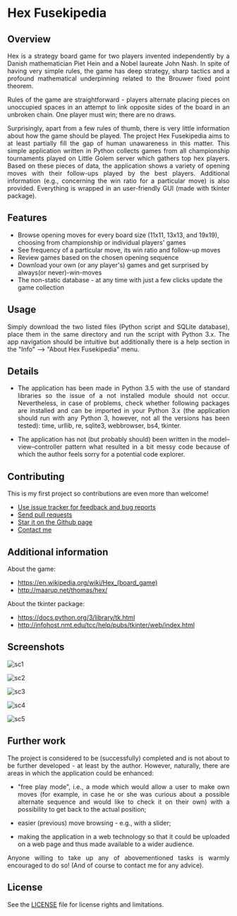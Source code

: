 # Hex Fusekipedia

## Overview

<p align="justify">
Hex is a strategy board game for two players invented independently by a Danish mathematician Piet Hein and a Nobel laureate John Nash. In spite of having very simple rules, the game has deep strategy, sharp tactics and a profound mathematical underpinning related to the Brouwer fixed point theorem.
</p>
<p align="justify">
Rules of the game are straightforward - players alternate placing pieces on unoccupied spaces in an attempt to link opposite sides of the board in an unbroken chain. One player must win; there are no draws.
</p>
<p align="justify">
Surprisingly, apart from a few rules of thumb, there is very little information about how the game should be played. The project Hex Fusekipedia aims to at least partially fill the gap of human unawareness in this matter. This simple application written in Python collects games from all championship tournaments played on Little Golem server which gathers top hex players. Based on these pieces of data, the application shows a variety of opening moves with their follow-ups played by the best players. Additional information (e.g., concerning the win ratio for a particular move) is also provided. Everything is wrapped in an user-friendly GUI (made with tkinter package).
</p>


## Features

* Browse opening moves for every board size (11x11, 13x13, and 19x19), choosing from championship or individual players' games
* See frequency of a particular move, its win ratio and follow-up moves
* Review games based on the chosen opening sequence
* Download your own (or any player's) games and get surprised by always(or never)-win-moves
* The non-static database - at any time with just a few clicks update the game collection


## Usage

<p align="justify">
Simply download the two listed files (Python script and SQLite database), place them in the same directory and run the script with Python 3.x. The app navigation should be intuitive but additionally there is a help section in the "Info" --> "About Hex Fusekipedia" menu.
</p>


## Details

* <p align="justify">The application has been made in Python 3.5 with the use of standard libraries so the issue of a not installed module should not occur. Nevertheless, in case of problems, check whether following packages are installed and can be imported in your Python 3.x (the application should run with any Python 3, however, not all the versions has been tested): time, urllib, re, sqlite3, webbrowser, bs4, tkinter.</p>
* <p align="justify">The application has not (but probably should) been written in the model–view–controller pattern what resulted in a bit messy code because of which the author feels sorry for a potential code explorer.</p>


## Contributing

This is my first project so contributions are even more than welcome!
* [Use issue tracker for feedback and bug reports](https://github.com/adrzystek/Hex-Fusekipedia/issues)
* [Send pull requests](https://github.com/adrzystek/Hex-Fusekipedia)
* [Star it on the Github page](https://github.com/adrzystek/Hex-Fusekipedia)
* [Contact me](mailto:andrzej.drzystek@gmail.com)


## Additional information

About the game:
* https://en.wikipedia.org/wiki/Hex_(board_game)
* http://maarup.net/thomas/hex/

About the tkinter package:
* https://docs.python.org/3/library/tk.html
* http://infohost.nmt.edu/tcc/help/pubs/tkinter/web/index.html


## Screenshots

![sc1](https://cloud.githubusercontent.com/assets/26262275/25361195/36a7cea8-294d-11e7-94ba-86364d5c12f6.png)

![sc2](https://cloud.githubusercontent.com/assets/26262275/25361244/6d1e0d1c-294d-11e7-8733-2743f2b896f8.png)

![sc3](https://cloud.githubusercontent.com/assets/26262275/25361308/c6fcf37a-294d-11e7-9abe-808f806ae0d1.png)

![sc4](https://user-images.githubusercontent.com/26262275/29744136-219a4e38-8a9f-11e7-8493-fbc301ab99c8.png)

![sc5](https://cloud.githubusercontent.com/assets/26262275/25361349/04440890-294e-11e7-9494-0b454310ca45.png)


## Further work

<p align="justify">
The project is considered to be (successfully) completed and is not about to be further developed - at least by the author. However, naturally, there are areas in which the application could be enhanced:
</p>

* <p align="justify">"free play mode", i.e., a mode which would allow a user to make own moves (for example, in case he or she was curious about a possible alternate sequence and would like to check it on their own) with a possibility to get back to the actual position;</p>
* <p align="justify">easier (previous) move browsing - e.g., with a slider;</p>
* <p align="justify">making the application in a web technology so that it could be uploaded on a web page and thus made available to a wider audience.</p>

<p align="justify">
Anyone willing to take up any of abovementioned tasks is warmly encouraged to do so! (And of course to contact me for any advice).
</p>


## License

See the [LICENSE](https://github.com/adrzystek/Hex-Fusekipedia/blob/master/LICENSE) file for license rights and limitations.
